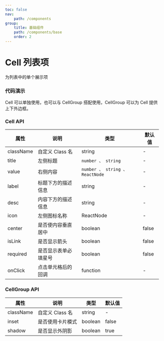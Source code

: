 ```yaml
---
toc: false
nav:
    path: /components
group:
    title: 基础组件
    path: /components/base
    order: 2
---
```


# Cell 列表项

为列表中的单个展示项

### 代码演示

Cell 可以单独使用，也可以与 CellGroup 搭配使用，CellGroup 可以为 Cell 提供上下外边框。

<code src="./demo/index.tsx"></code>

### Cell API

| 属性      | 说明                 | 类型                           | 默认值 |
| --------- | -------------------- | ------------------------------ | ------ |
| className | 自定义 Class 名      | string                         | -      |
| title     | 左侧标题             | `number 、 string`             | -      |
| value     | 右侧内容             | `number 、 string 、ReactNode` | -      |
| label     | 标题下方的描述信息   | string                         | -      |
| desc      | 内容下方的描述信息   | string                         | -      |
| icon      | 左侧图标名称         | ReactNode                      | -      |
| center    | 是否使内容垂直居中   | boolean                        | false  |
| isLink    | 是否显示箭头         | boolean                        | false  |
| required  | 是否显示表单必填星号 | boolean                        | false  |
| onClick   | 点击单元格后的回调   | function                       | -      |

### CellGroup API

| 属性      | 说明             | 类型    | 默认值 |
| --------- | ---------------- | ------- | ------ |
| className | 自定义 Class 名  | string  | -      |
| inset     | 是否使用卡片模式 | boolean | false  |
| shadow    | 是否显示外阴影   | boolean | true   |
